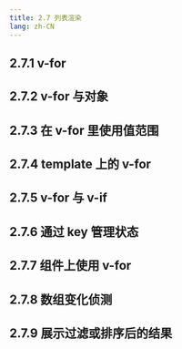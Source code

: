 ```yaml
---
title: 2.7 列表渲染
lang: zh-CN
---
```


## 2.7.1 v-for

## 2.7.2 v-for 与对象

## 2.7.3 在 v-for 里使用值范围

## 2.7.4 template 上的 v-for

## 2.7.5 v-for 与 v-if

## 2.7.6 通过 key 管理状态

## 2.7.7 组件上使用 v-for

## 2.7.8 数组变化侦测

## 2.7.9 展示过滤或排序后的结果
